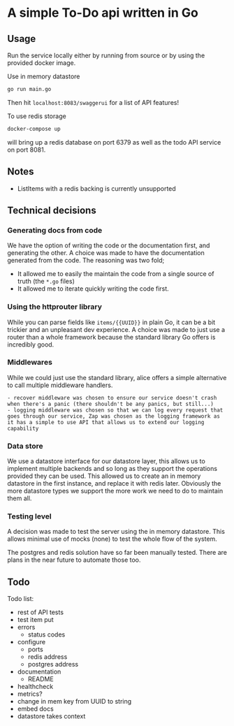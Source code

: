 # A simple To-Do api written in Go

## Usage

Run the service locally either by running from source or by using the provided docker image.

Use in memory datastore

```sh
go run main.go
```

Then hit `localhost:8083/swaggerui` for a list of API features!

To use redis storage

```sh
docker-compose up
```

will bring up a redis database on port 6379 as well as the todo API service on port 8081.

## Notes

- ListItems with a redis backing is currently unsupported

## Technical decisions

### Generating docs from code

We have the option of writing the code or the documentation first, and generating the other.
A choice was made to have the documentation generated from the code.
The reasoning was two fold;
- It allowed me to easily the maintain the code from a single source of truth (the `*.go` files)
- It allowed me to iterate quickly writing the code first.

### Using the httprouter library

While you can parse fields like `items/{{UUID}}` in plain Go, it can be a bit trickier and an unpleasant dev experience.
A choice was made to just use a router than a whole framework because the standard library Go offers is incredibly good.

### Middlewares

While we could just use the standard library, alice offers a simple alternative to call multiple middleware handlers.

    - recover middleware was chosen to ensure our service doesn't crash when there's a panic (there shouldn't be any panics, but still...)
    - logging middleware was chosen so that we can log every request that goes through our service, Zap was chosen as the logging framework as it has a simple to use API that allows us to extend our logging capability

### Data store

We use a datastore interface for our datastore layer, this allows us to implement multiple backends and so long as they support the operations provided they can be used.
This allowed us to create an in memory datastore in the first instance, and replace it with redis later.
Obviously the more datastore types we support the more work we need to do to maintain them all.

### Testing level

A decision was made to test the server using the in memory datastore.
This allows minimal use of mocks (none) to test the whole flow of the system.

The postgres and redis solution have so far been manually tested.
There are plans in the near future to automate those too.

## Todo

Todo list:
- rest of API tests
- test item put
- errors
    - status codes
- configure
    - ports
    - redis address
    - postgres address
- documentation
    - README
- healthcheck
- metrics?
- change in mem key from UUID to string
- embed docs
- datastore takes context